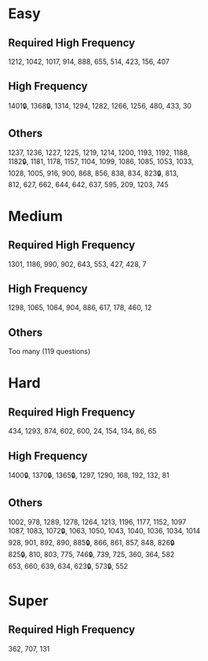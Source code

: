 # Easy
## Required High Frequency
1212, 1042, 1017, 914, 888, 655, 514, 423, 156, 407
## High Frequency
1401🔒, 1368🔒, 1314, 1294, 1282, 1266, 1256, 480, 433, 30
## Others
1237, 1236, 1227, 1225, 1219, 1214, 1200, 1193, 1192, 1188,\
1182🔒, 1181, 1178, 1157, 1104, 1099, 1086, 1085, 1053, 1033,\
1028, 1005, 916, 900, 868, 856, 838, 834, 823🔒, 813,\
812, 627, 662, 644, 642, 637, 595, 209, 1203, 745
# Medium
## Required High Frequency
1301, 1186, 990, 902, 643, 553, 427, 428, 7
## High Frequency
1298, 1065, 1064, 904, 886, 617, 178, 460, 12
## Others
Too many (119 questions)
# Hard
## Required High Frequency
434, 1293, 874, 602, 600, 24, 154, 134, 86, 65
## High Frequency
1400🔒, 1370🔒, 1365🔒, 1297, 1290, 168, 192, 132, 81
## Others
1002, 978, 1289, 1278, 1264, 1213, 1196, 1177, 1152, 1097\
1087, 1083, 1072🔒, 1063, 1050, 1043, 1040, 1036, 1034, 1014\
928, 901, 892, 890, 885🔒, 866, 861, 857, 848, 826🔒\
825🔒, 810, 803, 775, 746🔒, 739, 725, 360, 364, 582\
653, 660, 639, 634, 623🔒, 573🔒, 552
# Super
## Required High Frequency
362, 707, 131
